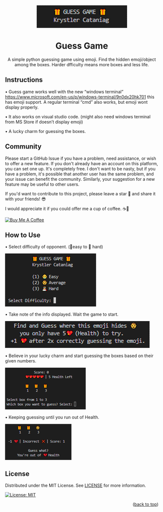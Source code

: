 <p align="center">
  <img width="auto" height="auto" src="/GameFootage/title.png">
</p>

<h1 align="center">
Guess Game
</h1>
<p align="center">
  A simple python guessing game using emoji. Find the hidden emoji/object among the boxes. Harder dfficulty means more boxes and less life.
</p>


## Instructions

•	Guess game works well with the new “windows terminal” https://www.microsoft.com/en-us/p/windows-terminal/9n0dx20hk701 this has emoji support. A regular terminal “cmd” also works, but emoji wont display properly.

•	It also works on visual studio code. (might also need windows terminal from MS Store if doesn’t display emoji)

•	A lucky charm for guessing the boxes.


## Community
Please start a GitHub Issue if you have a problem, need assistance, or wish to offer a new feature. If you don't already have an account on this platform, you can set one up. It's completely free. I don't want to be nasty, but if you have a problem, it's possible that another user has the same problem, and your issue can benefit the community. Similarly, your suggestion for a new feature may be useful to other users.

If you'd want to contribute to this project, please leave a star 🌟 and share it with your friends! 😎

I would appreciate it if you could offer me a cup of coffee. ☕💖

<a href="https://www.buymeacoffee.com/Ozaki" target="_blank"><img src="https://cdn.buymeacoffee.com/buttons/lato-yellow.png" alt="Buy Me A Coffee" height="41" width="174"></a>

## How to Use

•	Select difficulty of opponent. (👶easy to 🦸 hard)

![Select difficulty of opponent](/GameFootage/difficulty.png)

•	Take note of the info displayed. Wait the game to start.

![Take note of the info displayed. Wait the game to start](/GameFootage/gamestart.png)

•	Believe in your lucky charm and start guessing the boxes based on their given numbers.

![Believe in your lucky charm and start guessing the boxes based on their given numbers.](/GameFootage/guess.png)

•	Keeping guessing until you run out of Health.

![Keeping guessing until you run out of Health.](/GameFootage/endgame.png)

## License

Distributed under the MIT License. See [LICENSE](/LICENSE) for more information.

[![License: MIT](https://img.shields.io/badge/License-MIT-yellow.svg)](/LICENSE)

<p align="right">(<a href="#top">back to top</a>)</p>
